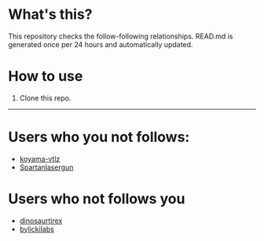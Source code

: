 # What's this?
This repository checks the follow-following relationships.
READ.md is generated once per 24 hours and automatically updated.
# How to use
1. Clone this repo.
 
 --- 
 
 # Users who you not follows: 
  
- [koyama-vtlz](https://github.com/koyama-vtlz/) 
- [Spartanlasergun](https://github.com/Spartanlasergun/) 
# Users who not follows you 
  
- [dinosaurtirex](https://github.com/dinosaurtirex/) 
 - [bylickilabs](https://github.com/bylickilabs/) 
 